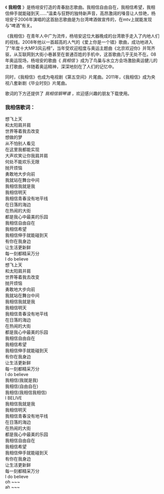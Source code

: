 

《 **我相信**
》是杨培安打造的青春励志歌曲。我相信自由自在，我相信希望，我相信伸手就能碰到天……”温柔与狂野的独特新声音，高昂激阔的嗓音让人惊艳，杨培安于2006年演唱的这首励志歌曲是为台湾啤酒做宣传的，在mtv上就能发现与“啤酒”有关。

《我相信》在青年人中广为流传，杨培安这位大器晚成的台湾歌手走入了内地人们的视线。2008年他以一首超高的人气的《爱上你是一个错》歌曲，成功地进入了“年度十大MP3风云榜”，当年受欢迎程度与奥运主题曲《北京欢迎你》并驾齐驱，从互联网到大街小巷甚至在普通百姓的手机中，这首歌曲几乎无处不在。08年奥运现场，杨培安的歌曲《
_我相信_ 》成为了鸟巢与水立方会场激励奥运健儿的主打歌曲，伴随着奥运精神，深深地刻在了人们的记忆中。

同时，《我相信》也成为电视剧《第五空间》片尾曲。2011年，《我相信》成为央视八套新剧《毕业时刻》片尾曲。

歌词的下方还提供了 _我相信钢琴谱_ ，欢迎感兴趣的朋友下载使用。

### 我相信歌词：

想飞上天  
和太阳肩并肩  
世界等着我去改变  
想做的梦  
从不怕别人看见  
在这里我都能实现  
大声欢笑让你我肩并肩  
何处不能欢乐无限  
抛开烦恼  
勇敢地大步向前  
我就站在舞台中间  
我相信我就是我  
我相信明天  
我相信青春没有地平线  
在日落的海边  
在热闹的大街  
都是我心中最美的乐园  
我相信自由自在  
我相信希望  
我相信伸手就能碰到天  
有你在我身边  
让生活更新鲜  
每一刻都精采万分  
I do believe  
想飞上天  
和太阳肩并肩  
世界等着我去改变  
抛开烦恼  
勇敢地大步向前  
我就站在舞台中间  
我相信我就是我  
我相信明天  
我相信青春没有地平线  
在日落的海边  
在热闹的大街  
都是我心中最美的乐园  
我相信自由自在  
我相信希望  
我相信伸手就能碰到天  
有你在我身边  
让生活更新鲜  
每一刻都精采万分  
I do believe  
我相信(我就是我)  
我相信(自由自在)  
我相信(我相信我相信)  
I BELIVE  
我相信我就是我  
我相信明天  
我相信青春没有地平线  
在日落的海边  
在热闹的大街  
都是我心中最美的乐园  
我相信自由自在  
我相信希望  
我相信伸手就能碰到天  
有你在我身边  
让生活更新鲜  
每一刻都精采万分  
I do believe  
oh ~~~  
ah ~~~


